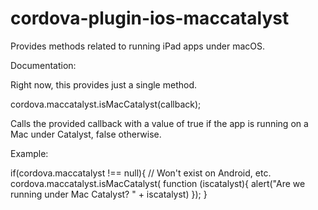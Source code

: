 # cordova-plugin-ios-maccatalyst

Provides methods related to running iPad apps under macOS.

Documentation:

Right now, this provides just a single method.

cordova.maccatalyst.isMacCatalyst(callback);

Calls the provided callback with a value of true if the app is running on a Mac under Catalyst, false otherwise.

Example:

if(cordova.maccatalyst !== null){ // Won't exist on Android, etc.
  cordova.maccatalyst.isMacCatalyst(
    function (iscatalyst){
      alert("Are we running under Mac Catalyst? " + iscatalyst)
  });
}
